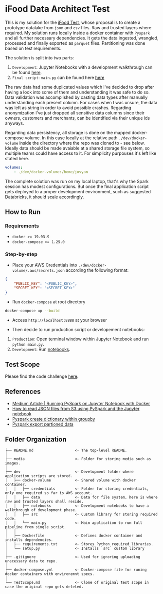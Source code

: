 # iFood Data Architect Test

This is my solution for the [iFood Test](https://github.com/ifood/ifood-data-architect-test), whose proposal is to create a prototype datalake from `json` and `csv` files. Raw and trusted layers where required. My solution runs locally inside a docker container with `Pyspark` and all further necessary dependencies. It gets the data ingested, wrangled, processed and finally exported as `parquet` files. Partitioning was done based on test requirements.

The solution is split into two parts:

1. `Development`: Jupyter Notebooks with a development walkthrough can be found [here](./dev/docker-volume/notebooks).
2. `Final script`: `main.py` can be found here [here](./dev/docker-volume/main.py)

The raw data had some duplicated values which I've decided to drop after having a look into some of them and understanding it was safe to do so. Data validation was accomplished by casting data types after manually understanding each present column. For cases when I was unsure, the data was left as string in order to avoid possible crashes. Regarding anonymization I've just dropped all sensitive data columns since their owners, customers and merchants, can be identified via their unique ids anyways.

Regarding data persistency, all storage is done on the mapped docker-compose volume. In this case locally at the relative path `./dev/docker-volume` inside the directory where the repo was cloned to - see below. Ideally data should be made avaiable at a shared storage file system, so multiple teams could have access to it. For simplicity purpouses it's left like stated here.

```yml
volumes:
    - ./dev/docker-volume:/home/jovyan
```

The complete solution was run on my local laptop, that's why the Spark session has modest configurations. But once the final application script gets deployed to a proper development environment, such as suggested Databricks, it should scale accordingly.

## How to Run

### Requirements

* `docker >= 19.03.9`
* `docker-compose >= 1.25.0`

### Step-by-step

* Place your AWS Credentials into `./dev/docker-volume/.aws/secrets.json` according the following format:

```json
{
    "PUBLIC_KEY": "<PUBLIC_KEY>",
    "SECRET_KEY": "<SECRET_KEY>"
}
```

* Run `docker-compose` at root directory

```bash
docker-compose up --build
```

* Access `http://localhost:8888` at your browser

* Then decide to run production script or developement notebooks:

1. `Production`: Open terminal window within Jupyter Notebook and run `python main.py`.
2. `Development`: Run [notebooks](./dev/docker-volume/notebooks).

## Test Scope

Please find the code challenge [here](./TestScope.md).

## References

* [Medium Article | Running PySpark on Jupyter Notebook with Docker](https://medium.com/@suci/running-pyspark-on-jupyter-notebook-with-docker-602b18ac4494)
* [How to read JSON files from S3 using PySpark and the Jupyter notebook](https://medium.com/@bogdan.cojocar/how-to-read-json-files-from-s3-using-pyspark-and-the-jupyter-notebook-275dcb27e124)
* [Pyspark create dictionary within groupby](https://stackoverflow.com/questions/55308482/pyspark-create-dictionary-within-groupby)
* [Pyspark export partioned data](https://stackoverflow.com/questions/56748522/in-pyspark-how-to-partitionby-parts-of-the-value-of-a-certain-column-when-using)


## Folder Organization

    ├── README.md                   <- The top-level README.
    │
    ├── media                       <- Folder for storing media such as images.
    │
    ├── dev                         <- Development folder where  application scripts are stored.
    │   ├── docker-volume           <- Shared volume with docker container.
    │   │   ├── credentials         <- Folder for storing credentials, only one required so far is AWS account.
    │   │   ├── data                <- Data for file system, here is where raw and trusted layers shall reside.
    │   │   ├── notebooks           <- Development notebooks to have a walkthrough of development phase.
    │   │   ├── src                 <- Custom library for storing required code.
    │   │   └── main.py             <- Main application to run full pipeline from single script.
    │   │
    │   ├── Dockerfile              <- Defines docker container and installs dependencies.
    │   ├── requirements.txt        <- Stores Python required libraries.
    │   └── setup.py                <- Installs `src` custom library
    │
    ├── .gitignore                  <- Used for ignoring uploading unecessary data to repo.
    │
    ├── docker-compose.yml          <- Docker-compose file for runing docker containers with environemnt specs. 
    │
    └── TestScope.md                <- Clone of original test scope in case the original repo gets deleted.
